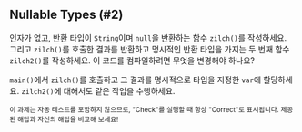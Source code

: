 ## Nullable Types (#2)

인자가 없고, 반환 타입이 `String`이며 `null`을 반환하는 함수 `zilch()`를 작성하세요. 그리고 `zilch()`를 호출한 결과를 반환하고 명시적인 반환 타입을 가지는 두 번째 함수 `zilch2()`를 작성하세요. 이 코드를 컴파일하려면 무엇을 변경해야 하나요?

`main()`에서 `zilch()`를 호출하고 그 결과를 명시적으로 타입을 지정한 `var`에 할당하세요. `zilch2()`에 대해서도 같은 작업을 수행하세요.

<sub> 이 과제는 자동 테스트를 포함하지 않으므로, "Check"를 실행할 때 항상 "Correct"로 표시됩니다. 제공된 해답과 자신의 해답을 비교해 보세요! </sub>